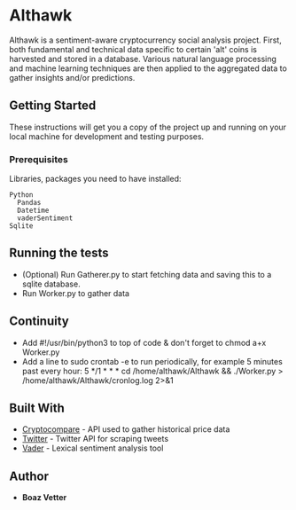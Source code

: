 # Althawk
Althawk is a sentiment-aware cryptocurrency social analysis project. First, both fundamental and technical data specific to certain 'alt' coins is harvested and stored in a database. Various natural language processing and machine learning techniques are then applied to the aggregated data to gather insights and/or predictions.

## Getting Started

These instructions will get you a copy of the project up and running on your local machine for development and testing purposes. 

### Prerequisites

Libraries, packages you need to have installed:

```
Python
  Pandas
  Datetime
  vaderSentiment
Sqlite
```

## Running the tests

- (Optional) Run Gatherer.py to start fetching data and saving this to a sqlite database.
- Run Worker.py to gather data

## Continuity

- Add #!/usr/bin/python3 to top of code & don't forget to chmod a+x Worker.py
- Add a line to sudo crontab -e to run periodically, for example 5 minutes past every hour: 5 */1 * * * cd /home/althawk/Althawk && ./Worker.py > /home/althawk/Althawk/cronlog.log 2>&1

## Built With

* [Cryptocompare](https://min-api.cryptocompare.com/) - API used to gather historical price data
* [Twitter](https://developer.twitter.com/en/docs) - Twitter API for scraping tweets
* [Vader](https://github.com/cjhutto/vaderSentiment/) - Lexical sentiment analysis tool

## Author

* **Boaz Vetter**
